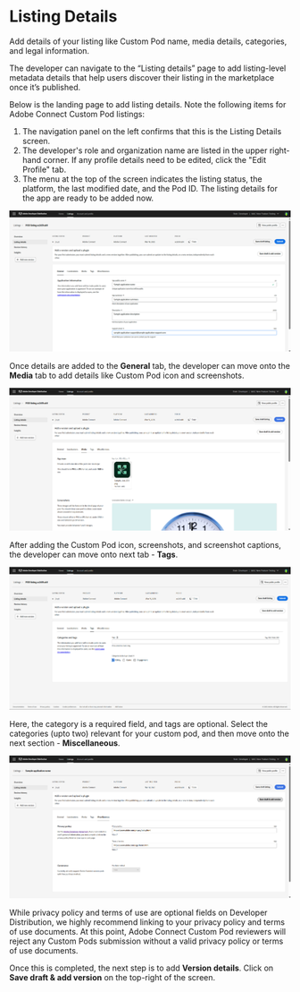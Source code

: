 # Listing Details

Add details of your listing like Custom Pod name, media details, categories, and legal information. 

The developer can navigate to the “Listing details” page to add listing-level metadata details that help users discover their listing in the marketplace once it’s published.

Below is the landing page to add listing details. Note the following items for Adobe Connect Custom Pod listings:

1. The navigation panel on the left confirms that this is the Listing Details screen.
2. The developer's role and organization name are listed in the upper right-hand corner. If any profile details need to be edited, click the "Edit Profile" tab.
3. The menu at the top of the screen indicates the listing status, the platform, the last modified date, and the Pod ID. The listing details for the app are ready to be added now.

![Screenshot of listing details page - General](./screenshot_1.png)

Once details are added to the **General** tab, the developer can move onto the **Media** tab to add details like Custom Pod icon and screenshots. 

![Screenshot of listing details page - Media](./screenshot_2.png)

After adding the Custom Pod icon, screenshots, and screenshot captions, the developer can move onto next tab - **Tags**. 

![Screenshot of listing details page - Tags](./screenshot_3.png)

Here, the category is a required field, and tags are optional. Select the categories (upto two) relevant for your custom pod, and then move onto the next section - **Miscellaneous**. 

![Screenshot of listing details page - Miscellaneous](./screenshot_4.png)

While privacy policy and terms of use are optional fields on Developer Distribution, we highly recommend linking to your privacy policy and terms of use documents. At this point, Adobe Connect Custom Pod reviewers will reject any Custom Pods submission without a valid privacy policy or terms of use documents. 

Once this is completed, the next step is to add **Version details**. Click on **Save draft & add version** on the top-right of the screen. 


